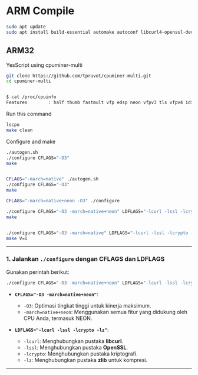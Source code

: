 # ARM Compile

```sh
sudo apt update
sudo apt install build-essential automake autoconf libcurl4-openssl-dev libssl-dev zlib1g-dev libjansson-dev
```

## ARM32

YesScript using cpuminer-multi

```sh
git clone https://github.com/tpruvot/cpuminer-multi.git
cd cpuminer-multi


$ cat /proc/cpuinfo
Features        : half thumb fastmult vfp edsp neon vfpv3 tls vfpv4 idiva idivt vfpd32 lpae evtstrm
```
Run this command
```sh
lscpu
make clean
```

Configure and make

```sh
./autogen.sh
./configure CFLAGS="-O3"
make


CFLAGS="-march=native" ./autogen.sh
./configure CFLAGS="-O3"
make

CFLAGS="-march=native+neon -O3" ./configure

./configure CFLAGS="-O3 -march=native+neon" LDFLAGS="-lcurl -lssl -lcrypto -lz"
make


./configure CFLAGS="-O3 -march=native" LDFLAGS="-lcurl -lssl -lcrypto -lz -ljansson"
make V=1

```

---

### **1. Jalankan `./configure` dengan CFLAGS dan LDFLAGS**
Gunakan perintah berikut:
```bash
./configure CFLAGS="-O3 -march=native+neon" LDFLAGS="-lcurl -lssl -lcrypto -lz"
```

- **`CFLAGS="-O3 -march=native+neon"`**:
  - `-O3`: Optimasi tingkat tinggi untuk kinerja maksimum.
  - `-march=native+neon`: Menggunakan semua fitur yang didukung oleh CPU Anda, termasuk NEON.

- **`LDFLAGS="-lcurl -lssl -lcrypto -lz"`**:
  - `-lcurl`: Menghubungkan pustaka **libcurl**.
  - `-lssl`: Menghubungkan pustaka **OpenSSL**.
  - `-lcrypto`: Menghubungkan pustaka kriptografi.
  - `-lz`: Menghubungkan pustaka **zlib** untuk kompresi.

---
